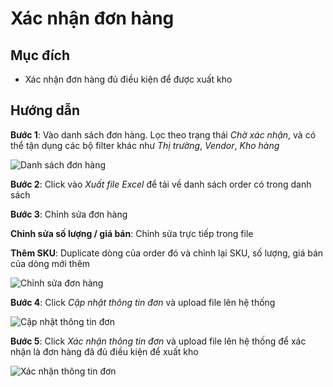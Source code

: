 # Xác nhận đơn hàng
## Mục đích
- Xác nhận đơn hàng đủ điều kiện để được xuất kho 

## Hướng dẫn 
**Bước 1**: Vào danh sách đơn hàng.
Lọc theo trạng thái _Chờ xác nhận_, và có thể tận dụng các bộ filter khác như _Thị trường_, _Vendor_, _Kho hàng_

![Danh sách đơn hàng](https://user-images.githubusercontent.com/24457565/134949639-ddc6d79c-9a7f-49c0-a43c-5cc00179f933.png)



**Bước 2**: Click vào _Xuất file Excel_ để tải về danh sách order có trong danh sách


**Bước 3**: Chỉnh sửa đơn hàng

**Chỉnh sửa số lượng / giá bán**: Chỉnh sửa trực tiếp trong file

**Thêm SKU**: Duplicate dòng của order đó và chỉnh lại SKU, số lượng, giá bán của dòng mới thêm

![Chỉnh sửa đơn hàng](https://user-images.githubusercontent.com/24457565/134950335-ab5eb4c6-ac77-4405-a4c6-e4717a8a961e.png)


**Bước 4**: Click _Cập nhật thông tin đơn_ và upload file lên hệ thống

![Cập nhật thông tin đơn](https://user-images.githubusercontent.com/24457565/134950663-75a6a44a-a63d-431d-bfc2-1a7984ebba90.png)

**Bước 5**: Click _Xác nhận thông tin đơn_ và upload file lên hệ thống để xác nhận là đơn hàng đã đủ điều kiện để xuất kho

![Xác nhận thông tin đơn](https://user-images.githubusercontent.com/24457565/134950984-9e264766-5469-4ae2-8bbd-120a1dc8cce2.png)
